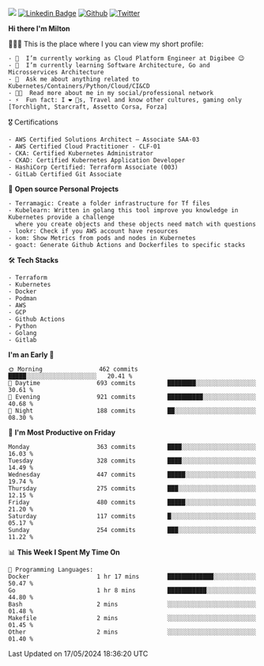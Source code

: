 ![](https://komarev.com/ghpvc/?username=miltlima&color=blueviolet) [![Linkedin Badge](https://img.shields.io/badge/-LinkedIn-blue?style=flat-square&logo=Linkedin&logoColor=white&link=https://www.linkedin.com/in/miltonlimaj/)](https://www.linkedin.com/in/miltonlimaj/) [![Github](https://img.shields.io/github/followers/miltlima?style=social)](https://github.com/miltlima?tab=followers) [![Twitter](https://img.shields.io/twitter/follow/milt_lima?style=social)](https://twitter.com/milt_lima)
 


     
**Hi there I'm Milton**

👨🏽‍💻 This is the place where I you can view my short profile:
```text
- 🔭  I’m currently working as Cloud Platform Engineer at Digibee 😉
- 🌱  I’m currently learning Software Architecture, Go and Microsservices Architecture
- 💬  Ask me about anything related to Kubernetes/Containers/Python/Cloud/CI&CD
- 👨‍💻  Read more about me in my social/professional network
- ⚡  Fun fact: I ❤️ 🐶s, Travel and know other cultures, gaming only [Torchlight, Starcraft, Assetto Corsa, Forza]
```
🎖 Certifications
```text
- AWS Certified Solutions Architect – Associate SAA-03
- AWS Certified Cloud Practitioner - CLF-01
- CKA: Certified Kubernetes Administrator
- CKAD: Certified Kubernetes Application Developer
- HashiCorp Certified: Terraform Associate (003)
- GitLab Certified Git Associate
```
📐 **Open source Personal Projects**

```text
- Terramagic: Create a folder infrastructure for Tf files
- Kubelearn: Written in golang this tool improve you knowledge in Kubernetes provide a challenge
  where you create objects and these objects need match with questions
- lookr: Check if you AWS account have resources
- kom: Show Metrics from pods and nodes in Kubernetes
- goact: Generate Github Actions and Dockerfiles to specific stacks
```
🛠 **Tech Stacks**

```text
- Terraform
- Kubernetes
- Docker
- Podman
- AWS
- GCP
- Github Actions
- Python
- Golang
- Gitlab
```         

<!--START_SECTION:waka-->
**I'm an Early 🐤** 

```text
🌞 Morning                462 commits         █████░░░░░░░░░░░░░░░░░░░░   20.41 % 
🌆 Daytime                693 commits         ████████░░░░░░░░░░░░░░░░░   30.61 % 
🌃 Evening                921 commits         ██████████░░░░░░░░░░░░░░░   40.68 % 
🌙 Night                  188 commits         ██░░░░░░░░░░░░░░░░░░░░░░░   08.30 % 
```
📅 **I'm Most Productive on Friday** 

```text
Monday                   363 commits         ████░░░░░░░░░░░░░░░░░░░░░   16.03 % 
Tuesday                  328 commits         ████░░░░░░░░░░░░░░░░░░░░░   14.49 % 
Wednesday                447 commits         █████░░░░░░░░░░░░░░░░░░░░   19.74 % 
Thursday                 275 commits         ███░░░░░░░░░░░░░░░░░░░░░░   12.15 % 
Friday                   480 commits         █████░░░░░░░░░░░░░░░░░░░░   21.20 % 
Saturday                 117 commits         █░░░░░░░░░░░░░░░░░░░░░░░░   05.17 % 
Sunday                   254 commits         ███░░░░░░░░░░░░░░░░░░░░░░   11.22 % 
```


📊 **This Week I Spent My Time On** 

```text
💬 Programming Languages: 
Docker                   1 hr 17 mins        █████████████░░░░░░░░░░░░   50.47 % 
Go                       1 hr 8 mins         ███████████░░░░░░░░░░░░░░   44.80 % 
Bash                     2 mins              ░░░░░░░░░░░░░░░░░░░░░░░░░   01.48 % 
Makefile                 2 mins              ░░░░░░░░░░░░░░░░░░░░░░░░░   01.45 % 
Other                    2 mins              ░░░░░░░░░░░░░░░░░░░░░░░░░   01.40 % 
```


 Last Updated on 17/05/2024 18:36:20 UTC
<!--END_SECTION:waka-->

